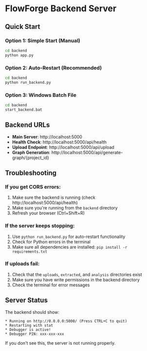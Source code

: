 # FlowForge Backend Server

## Quick Start

### Option 1: Simple Start (Manual)
```bash
cd backend
python app.py
```

### Option 2: Auto-Restart (Recommended)
```bash
cd backend
python run_backend.py
```

### Option 3: Windows Batch File
```bash
cd backend
start_backend.bat
```

## Backend URLs

- **Main Server**: http://localhost:5000
- **Health Check**: http://localhost:5000/api/health
- **Upload Endpoint**: http://localhost:5000/api/upload
- **Graph Generation**: http://localhost:5000/api/generate-graph/{project_id}

## Troubleshooting

### If you get CORS errors:
1. Make sure the backend is running (check http://localhost:5000/api/health)
2. Make sure you're running from the `backend` directory
3. Refresh your browser (Ctrl+Shift+R)

### If the server keeps stopping:
1. Use `python run_backend.py` for auto-restart functionality
2. Check for Python errors in the terminal
3. Make sure all dependencies are installed: `pip install -r requirements.txt`

### If uploads fail:
1. Check that the `uploads`, `extracted`, and `analysis` directories exist
2. Make sure you have write permissions in the backend directory
3. Check the terminal for error messages

## Server Status

The backend should show:
```
* Running on http://0.0.0.0:5000/ (Press CTRL+C to quit)
* Restarting with stat
* Debugger is active!
* Debugger PIN: xxx-xxx-xxx
```

If you don't see this, the server is not running properly. 
